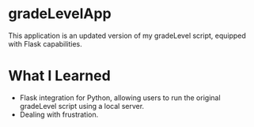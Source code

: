 # gradeLevelApp

This application is an updated version of my gradeLevel script, equipped with Flask capabilities. 

# What I Learned

* Flask integration for Python, allowing users to run the original gradeLevel script using a local server. 
* Dealing with frustration. 


